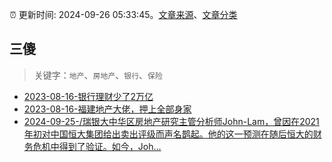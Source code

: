 :alarm_clock: 更新时间: 2024-09-26 05:33:45。[文章来源](/README.md)、[文章分类](/TAGS.md)

## 三傻


> 关键字：`地产`、`房地产`、`银行`、`保险`



- [2023-08-16-银行理财少了2万亿](https://www.aicaijing.com.cn/article/18565) 
- [2023-08-16-福建地产大佬，押上全部身家](https://www.aicaijing.com.cn/article/18567) 
- [2024-09-25-/瑞银大中华区房地产研究主管分析师John-Lam，曾因在2021年初对中国恒大集团给出卖出评级而声名鹊起。他的这一预测在随后恒大的财务危机中得到了验证。如今，Joh...](https://xueqiu.com/3167081651/305672942) 
